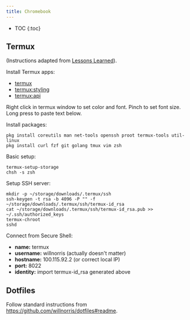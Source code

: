 ```yaml
---
title: Chromebook
---
```


* TOC
{:toc}

## Termux

(Instructions adapted from [Lessons
Learned](https://blog.lessonslearned.org/building-a-more-secure-development-chromebook/)).

Install Termux apps:
 - [termux](https://play.google.com/store/apps/details?id=com.termux)
 - [termux:styling](https://play.google.com/store/apps/details?id=com.termux.styling)
 - [termux:api](https://play.google.com/store/apps/details?id=com.termux.api)

Right click in termux window to set color and font. Pinch to set font size.
Long press to paste text below.

Install packages:

    pkg install coreutils man net-tools openssh proot termux-tools util-linux
    pkg install curl fzf git golang tmux vim zsh

Basic setup:

    termux-setup-storage
    chsh -s zsh

Setup SSH server:

    mkdir -p ~/storage/downloads/.termux/ssh
    ssh-keygen -t rsa -b 4096 -P "" -f ~/storage/downloads/.termux/ssh/termux-id_rsa
    cat ~/storage/downloads/.termux/ssh/termux-id_rsa.pub >> ~/.ssh/authorized_keys
    termux-chroot
    sshd

Connect from Secure Shell:
 - **name:** termux
 - **username:** willnorris (actually doesn't matter)
 - **hostname:** 100.115.92.2 (or correct local IP)
 - **port:** 8022
 - **identity:** import termux-id_rsa generated above

## Dotfiles

Follow standard instructions from <https://github.com/willnorris/dotfiles#readme>.
